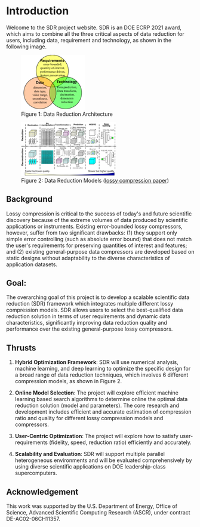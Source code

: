 # Introduction

Welcome to the SDR project website. SDR is an DOE ECRP 2021 award, which aims to combine all the three critical aspects of data reduction for users, including data, requirement and technology, as shown in the following image.

<div class="flex-figures">
  <figure>
    <img src="/pages/images/data-reduction-arch.png" alt="isolated" style="max-width: 40%; height: auto;">
    <figcaption>Figure 1: Data Reduction Architecture</figcaption>
  </figure>
  <figure>
    <img src="/pages/images/data-reduction-models.png" alt="isolated" style="max-width: 60%; height: auto;">
    <figcaption>
      Figure 2: Data Reduction Models (<a href="https://arxiv.org/abs/2404.02840">lossy compression paper</a>)
    </figcaption>
  </figure>
</div>

## Background

Lossy compression is critical to the success of today's and future scientific discovery because of the extreme volumes of data produced by scientific applications or instruments. Existing error-bounded lossy compressors, however, suffer from two significant drawbacks: (1) they support only simple error controlling (such as absolute error bound) that does not match the user's requirements for preserving quantities of interest and features; and (2) existing general-purpose data compressors are developed based on static designs without adaptability to the diverse characteristics of application datasets. 

## Goal:

The overarching goal of this project is to develop a scalable scientific data reduction (SDR) framework which integrates multiple different lossy compression models. SDR allows users to select the best-qualified data reduction solution in terms of user requirements and dynamic data characteristics, significantly improving data reduction quality and performance over the existing general-purpose lossy compressors. 

## Thrusts

1. **Hybrid Optimization Framework**: SDR will use numerical analysis, machine learning, and deep learning to optimize the specific design for a broad range of data reduction techniques, which involves 6 different compression models, as shown in Figure 2.

2. **Online Model Selection**: The project will explore efficient machine learning based search algorithms to determine online the optimal data reduction solution (model and parameters). The core research and development includes efficient and accurate estimation of compression ratio and quality for different lossy compression models and compressors. 

3. **User-Centric Optimization**: The project will explore how to satisfy user-requirements (fidelity, speed, reduction ratio) efficiently and accurately. 

4. **Scalability and Evaluation**: SDR will support multiple parallel heterogeneous environments and will be evaluated comprehensively by using diverse scientific applications on DOE leadership-class supercomputers.

## Acknowledgement

This work was supported by the U.S. Department of Energy, Office of Science, Advanced Scientific Computing Research (ASCR), under contract DE-AC02-06CH11357.
